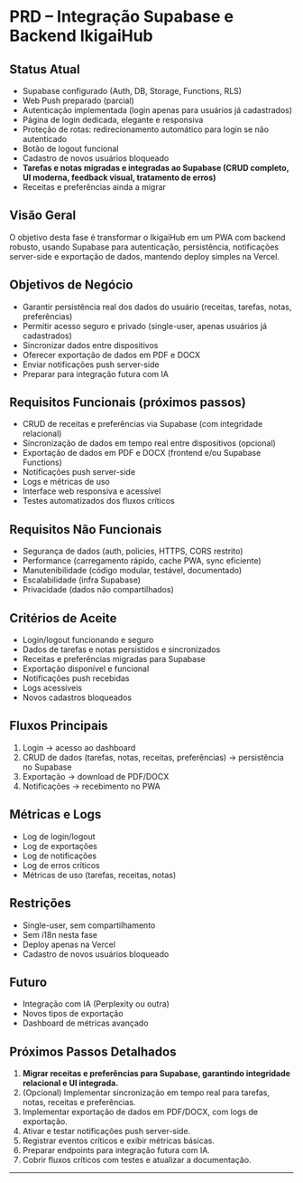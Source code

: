 # PRD – Integração Supabase e Backend IkigaiHub

## Status Atual
- Supabase configurado (Auth, DB, Storage, Functions, RLS)
- Web Push preparado (parcial)
- Autenticação implementada (login apenas para usuários já cadastrados)
- Página de login dedicada, elegante e responsiva
- Proteção de rotas: redirecionamento automático para login se não autenticado
- Botão de logout funcional
- Cadastro de novos usuários bloqueado
- **Tarefas e notas migradas e integradas ao Supabase (CRUD completo, UI moderna, feedback visual, tratamento de erros)**
- Receitas e preferências ainda a migrar

## Visão Geral
O objetivo desta fase é transformar o IkigaiHub em um PWA com backend robusto, usando Supabase para autenticação, persistência, notificações server-side e exportação de dados, mantendo deploy simples na Vercel.

## Objetivos de Negócio
- Garantir persistência real dos dados do usuário (receitas, tarefas, notas, preferências)
- Permitir acesso seguro e privado (single-user, apenas usuários já cadastrados)
- Sincronizar dados entre dispositivos
- Oferecer exportação de dados em PDF e DOCX
- Enviar notificações push server-side
- Preparar para integração futura com IA

## Requisitos Funcionais (próximos passos)
- CRUD de receitas e preferências via Supabase (com integridade relacional)
- Sincronização de dados em tempo real entre dispositivos (opcional)
- Exportação de dados em PDF e DOCX (frontend e/ou Supabase Functions)
- Notificações push server-side
- Logs e métricas de uso
- Interface web responsiva e acessível
- Testes automatizados dos fluxos críticos

## Requisitos Não Funcionais
- Segurança de dados (auth, policies, HTTPS, CORS restrito)
- Performance (carregamento rápido, cache PWA, sync eficiente)
- Manutenibilidade (código modular, testável, documentado)
- Escalabilidade (infra Supabase)
- Privacidade (dados não compartilhados)

## Critérios de Aceite
- Login/logout funcionando e seguro
- Dados de tarefas e notas persistidos e sincronizados
- Receitas e preferências migradas para Supabase
- Exportação disponível e funcional
- Notificações push recebidas
- Logs acessíveis
- Novos cadastros bloqueados

## Fluxos Principais
1. Login → acesso ao dashboard
2. CRUD de dados (tarefas, notas, receitas, preferências) → persistência no Supabase
3. Exportação → download de PDF/DOCX
4. Notificações → recebimento no PWA

## Métricas e Logs
- Log de login/logout
- Log de exportações
- Log de notificações
- Log de erros críticos
- Métricas de uso (tarefas, receitas, notas)

## Restrições
- Single-user, sem compartilhamento
- Sem i18n nesta fase
- Deploy apenas na Vercel
- Cadastro de novos usuários bloqueado

## Futuro
- Integração com IA (Perplexity ou outra)
- Novos tipos de exportação
- Dashboard de métricas avançado

## Próximos Passos Detalhados
1. **Migrar receitas e preferências para Supabase, garantindo integridade relacional e UI integrada.**
2. (Opcional) Implementar sincronização em tempo real para tarefas, notas, receitas e preferências.
3. Implementar exportação de dados em PDF/DOCX, com logs de exportação.
4. Ativar e testar notificações push server-side.
5. Registrar eventos críticos e exibir métricas básicas.
6. Preparar endpoints para integração futura com IA.
7. Cobrir fluxos críticos com testes e atualizar a documentação.

--- 